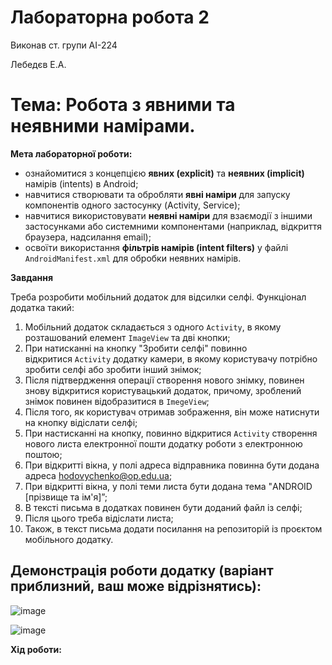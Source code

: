 # Лабораторна робота 2

Виконав ст. групи АІ-224

Лебедєв Е.А.  

# Тема: Робота з явними та неявними намірами.

**Мета лабораторної роботи:**

- ознайомитися з концепцією **явних (explicit)** та **неявних (implicit)** намірів (intents) в Android;
- навчитися створювати та обробляти **явні наміри** для запуску компонентів одного застосунку (Activity, Service);
- навчитися використовувати **неявні наміри** для взаємодії з іншими застосунками або системними компонентами (наприклад, відкриття браузера, надсилання email);
- освоїти використання **фільтрів намірів (intent filters)** у файлі `AndroidManifest.xml` для обробки неявних намірів.

**Завдання**

Треба розробити мобільний додаток для відсилки селфі. Функціонал додатка такий:

1. Мобільний додаток складається з одного `Activity`, в якому розташований елемент `ImageView` та дві кнопки;
2. При натисканні на кнопку "Зробити селфі" повинно відкритися `Activity` додатку камери, в якому користувачу потрібно зробити селфі або зробити інший знімок;
3. Після підтвердження операції створення нового знімку, повинен знову відкритися користувацький додаток, причому, зроблений знімок повинен відобразитися в `ImegeView`;
4. Після того, як користувач отримав зображення, він може натиснути на кнопку відіслати селфі;
5. При настисканні на кнопку, повинно відкритися `Activity` створення нового листа електронної пошти додатку роботи з електронною поштою;
6. При відкритті вікна, у полі адреса відправника повинна бути додана адреса [hodovychenko@op.edu.ua](mailto:hodovychenko@op.edu.ua);
7. При відкритті вікна, у полі теми листа бути додана тема "ANDROID [прізвище та ім'я]”;
8. В тексті письма в додатках повинен бути доданий файл із селфі;
9. Після цього треба відіслати листа;
10. Також, в текст письма додати посилання на репозиторій із проєктом мобільного додатку.

## **Демонстрація роботи додатку (варіант приблизний, ваш може відрізнятись):**
![image](https://github.com/user-attachments/assets/3bb5432d-0f3c-450f-80ba-ae1773db4242)

![image](https://github.com/user-attachments/assets/2b2b94fc-b919-480f-8f1e-5fc29fe1991b)

**Хід роботи:**

